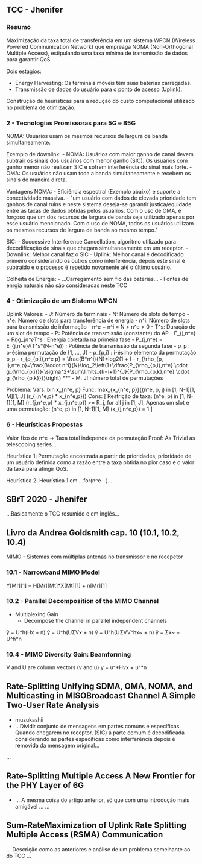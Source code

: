 ## TCC - Jhenifer
### Resumo
Maximização da taxa total de transferência em um sistema WPCN (Wireless Powered Communication Network) que empreaga NOMA (Non-Orthogonal Multiple Access), estipulando uma taxa mínima de transmissão de dados para garantir QoS.

Dois estágios:
 - Energy Harvesting: Os terminais móveis têm suas baterias carregadas.
 - Transmissão de dados do usuário para o ponto de acesso (Uplink).

 Construção de heurísticas para a redução do custo computacional utilizado no problema de otimização.

### 2 - Tecnologias Promissoras para 5G e B5G
NOMA: Usuários usam os mesmos recursos de largura de banda simultaneamente.

Exemplo de downlink:
	- NOMA: Usuários com maior ganho de canal devem subtrair os sinais dos usuários com menor ganho (SIC). Os usuários com ganho menor não realizam SIC e sofrem interferência do sinal mais forte.
	- OMA: Os usuários não usam toda a banda simultaneamente e recebem os sinais de maneira direta.

Vantagens NOMA:
	- Eficiência espectral (Exemplo abaixo) e suporte a conectividade massiva.
	- "um usuário com dados de elevada prioridade tem
	ganhos de canal ruins e neste sistema deseja-se garantir justiça/equidade entre as taxas de dados
	obtidas pelos usuários. Com o uso de OMA, é forçoso que um dos recursos de largura de banda
	seja utilizado apenas por esse usuário mencionado. Com o uso de NOMA, todos os usuários
	utilizam os mesmos recursos de largura de banda ao mesmo tempo."

SIC:
	- Successive Interference Cancellation, algoritmo utilizado para decodificação de sinais que chegam simultaneamente em um receptor.
	- Downlink: Melhor canal faz o SIC
	- Uplink: Melhor canal é decodificado primeiro considerando os outros como interferência, depois este sinal é subtraido e o processo é repetido novamente até o último usuário.

Colheita de Energia:
	- ...Carregamento sem fio das baterias...
	- Fontes de enrgia naturais não são consideradas neste TCC

### 4 - Otimização de um Sistema WPCN
Uplink
Valores:
	- J: Número de terminais
	- N: Número de slots de tempo
	- n^e: Número de slots para transferência de energia
	- n^i: Número de slots para transmissão de informação
	- n^e + n^i = N > n^e > 0
	- T^s: Duração de um slot de tempo
	- P: Potência de transmissão (constante) do AP
	- E_{j,n^e} = P*η*g_j*n^e*T^s : Energia coletada na primeira fase
	- P_{j,n^e} = E_{j,n^e}/(T^s*(N-n^e)) ; Potência de transmissão da segunda fase
	- ρ_p : p-ésima permutação de {1, ..., J}
	- ρ_{p,i} : i-ésimo elemento da permutação ρ_p
	- r_{ρ_{p,i},n^e p} = \frac{B*n^i}{N}*log2(1 + )
	- r_{\rho_{p, i},n^e,p}=\frac{B\cdot n^i}{N}\log_2\left(1+\dfrac{P_{\rho_{p,i},n^e} \cdot g_{\rho_{p,i}}}{\sigma^2+\sum\limits_{k=i+1}^{J}{P_{\rho_{p,k},n^e} \cdot g_{\rho_{p,k}}}}\right) ***
	- M: J! número total de permutações

Problema:
	Vars: bin x_{n^e, p}
	Func: max_{x_{n^e, p}}{(n^e, p, j) in [1, N-1][1, M][1, J] (r_{j,n^e,p} * x_{n^e,p})}
	Cons: [
		Restrição de taxa: (n^e, p) in [1, N-1][1, M] (r_{j,n^e,p} * x_{j,n^e,p}) >= R_j, for all j in [1, J],
		Apenas um slot e uma permutação: (n^e, p) in [1, N-1][1, M] (x_{j,n^e,p}) = 1
	]

### 6 - Heurísticas Propostas
Valor fixo de n^e -> Taxa total independe da permutação
Proof: As Trivial as telescoping series...

Heurística 1: Permutação encontrada a partir de prioridades, prioridade de um usuário definida como a razão entre a taxa obtida no pior caso e o valor da taxa para atingir QoS.

Heurística 2: Heurística 1 em ...for(n^e--)...

## SBrT 2020 - Jhenifer
...Basicamente o TCC resumido e em inglês...

## Livro da Andrea Goldsmith cap. 10 (10.1, 10.2, 10.4)
MIMO - Sistemas com múltiplas antenas no transmissor e no recepetor

### 10.1 - Narrowband MIMO Model
Y[Mr][1] = H[Mr][Mt]*X[Mt][1] + n[Mr][1]

### 10.2 - Parallel Decomposition of the MIMO Channel
- Multiplexing Gain
	- Decompose the channel in parallel independent channels

ỹ = U^h(Hx + n)
ỹ = U^h(UΣVx + n)
ỹ = U^h(UΣVV^hx~ + n)
ỹ = Σx~ + U^h*n

### 10.4 - MIMO Diversity Gain: Beamforming
V and U are column vectors (v and u)
y = u^*Hvx + u^*n

## Rate-Splitting Unifying SDMA, OMA, NOMA, and Multicasting in MISOBroadcast Channel A Simple Two-User Rate Analysis
- muzukashii
- ...Dividir conjunto de mensagens em partes comuns e específicas. Quando chegarem no receptor, (SIC) a parte comum é decodificada considerando as partes específicas como interferência depois é removida da mensagem original...

...

## Rate-Splitting Multiple Access A New Frontier for the PHY Layer of 6G
- ... A mesma coisa do artigo anterior, só que com uma introdução mais amigável ...
...

## Sum-RateMaximization of Uplink Rate Splitting Multiple Access (RSMA) Communication

... Descrição como as anteriores e análise de um problema semelhante ao do TCC ...